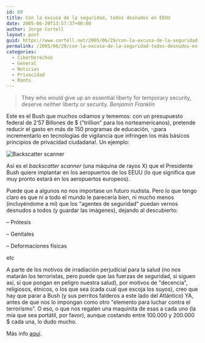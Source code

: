 ```yaml
---
id: 69
title: Con la excusa de la seguridad, todos desnudos en EEUU
date: 2005-06-29T13:57:37+00:00
author: Jorge Cortell
layout: post
guid: https://www.cortell.net/2005/06/29/con-la-excusa-de-la-seguridad-todos-desnudos-en-eeuu/
permalink: /2005/06/29/con-la-excusa-de-la-seguridad-todos-desnudos-en-eeuu/
categories:
  - CiberDerechos
  - General
  - Noticias
  - Privacidad
  - Rants
---
```

> They who would give up an essential liberty for temporary security, deserve neither liberty or security. _Benjamin Franklin_

Este es el Bush que muchos odiamos y tememos: con un presupuesto federal de 2‘57 Billones de $ ("trillion" para los norteamericanos), pretende reducir el gasto en más de 150 programas de educación, -¡para incrementarlo en tecnologí­as de vigilancia que infringen los más básicos principios de privacidad ciudadana!. Un ejemplo:
  
![Backscatter scanner](https://www.epic.org/privacy/surveillance/spotlight/0605/rapiscan.jpg)
  
Así­ es el _backscatter scanner_ (una máquina de rayos X) que el Presidente Bush quiere implantar en los aeropuertos de los EEUU (lo que significa que muy pronto estará en los aeropuertos europeos).

Puede que a algunos no nos importase un futuro nudista. Pero lo que tengo claro es que ni a todo el mundo le parecerí­a bien, ni mucho menos (incluyéndome a mí­) que los "agentes de seguridad" puedan vernos desnudos a todos (y guardar las imágenes), dejando al descubierto:

– Prótesis
  
– Genitales
  
– Deformaciones fí­sicas
  
etc

A parte de los motivos de irradiación perjudicial para la salud (no nos matarán los terroristas, pero puede que las fuerzas de seguridad, si siguen así­, sí­ que pongan en peligro nuestra salud), por motivos de "decencia", religiosos, étnicos, o los que sea (cada cual que escoja los suyos), creo que hay que parar a Bush (y sus perritos falderos a este lado del Atlántico) YA, antes de que nos lo impongan como otro "elemento para luchar contra el terrorismo". O eso, o que nos regalen una maquinita de esas a cada uno (la mí­a que sea portátil, por favor), aunque costando entre 100.000 y 200.000 $ cada una, lo dudo mucho.

Más info [aquí­](https://www.epic.org/privacy/surveillance/spotlight/).